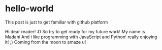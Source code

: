 # hello-world
This post is just to get familiar with github platform

Hi dear reader! :D
So try to get ready for my future work! My name is Madani
And i like programming with JavaScript and Python! really enjoying it! ;)
Coming from the moon to amaze u!
